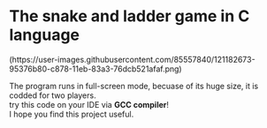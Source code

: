 
<h1>The snake and ladder game in C language</h1>
(https://user-images.githubusercontent.com/85557840/121182673-95376b80-c878-11eb-83a3-76dcb521afaf.png)

The program runs in full-screen mode, becuase of its huge size, it is codded for two players.<br>
try this code on your IDE via <strong>GCC compiler</strong>!<br>
I hope you find this project useful.
